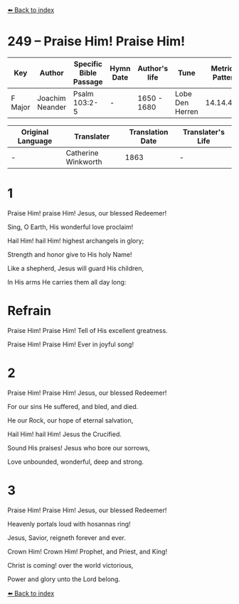 [⬅️ Back to index](../README.md)

# 249 – Praise Him! Praise Him!

Key | Author   | Specific Bible Passage     |Hymn Date |Author's life |Tune |Metrical Pattern   |Composer/Source                                                                                        
-- | --------- | ---------------------------|----------|--------------|-----|-------------------|-------------   
F Major  | Joachim Neander      | Psalm 103:2-5 | -  | 1650 - 1680 | Lobe Den Herren | 14.14.4.7.8 | Chorale Book for England, 1863 

Original Language | Translater | Translation Date   | Translater's Life     
----------------- | --------- | --------------------|-------------   
\-  | Catherine Winkworth      | 1863 | -  | 1827 - 1878 



# 1

Praise Him! praise Him! Jesus, our blessed Redeemer!

Sing, O Earth, His wonderful love proclaim!

Hail Him! hail Him! highest archangels in glory;

Strength and honor give to His holy Name!

Like a shepherd, Jesus will guard His children,

In His arms He carries them all day long:



# Refrain

Praise Him! Praise Him! Tell of His excellent greatness.

Praise Him! Praise Him! Ever in joyful song!



# 2

Praise Him! Praise Him! Jesus, our blessed Redeemer!

For our sins He suffered, and bled, and died.

He our Rock, our hope of eternal salvation,

Hail Him! hail Him! Jesus the Crucified.

Sound His praises! Jesus who bore our sorrows,

Love unbounded, wonderful, deep and strong.



# 3

Praise Him! Praise Him! Jesus, our blessed Redeemer!

Heavenly portals loud with hosannas ring!

Jesus, Savior, reigneth forever and ever.

Crown Him! Crown Him! Prophet, and Priest, and King!

Christ is coming! over the world victorious,

Power and glory unto the Lord belong.

[⬅️ Back to index](../README.md)
